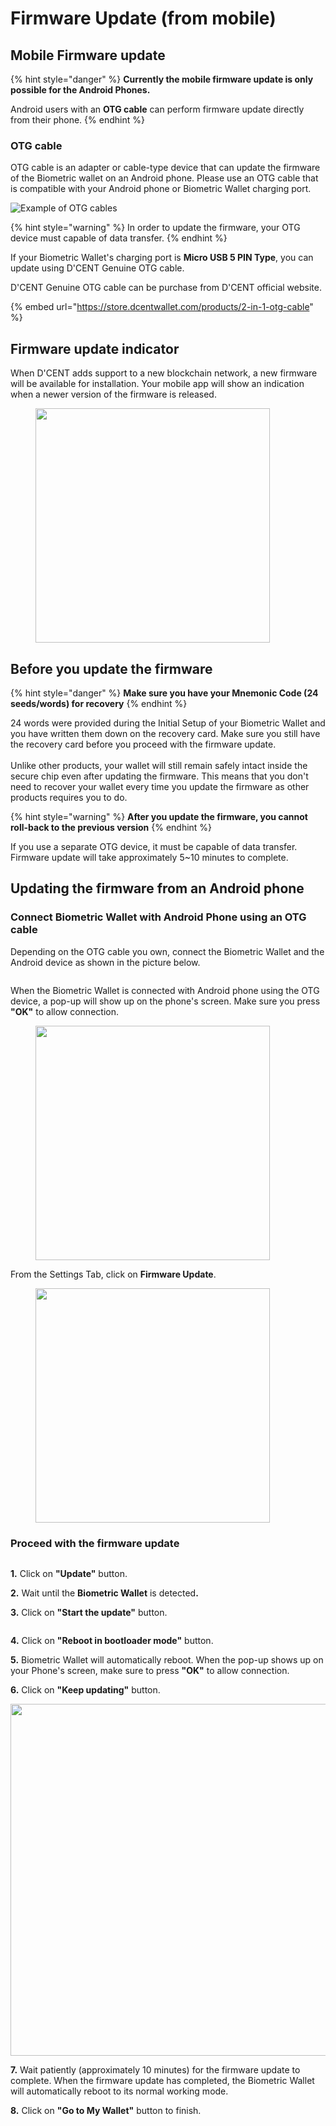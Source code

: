 # Firmware Update (from mobile)

## Mobile Firmware update

{% hint style="danger" %}
**Currently the mobile firmware update is only possible for the Android Phones.**&#x20;

Android users with an **OTG cable** can perform firmware update directly from their phone.&#x20;
{% endhint %}

### OTG cable

OTG cable is an adapter or cable-type device that can update the firmware of the Biometric wallet on an Android phone. Please use an OTG cable that is compatible with your Android phone or Biometric Wallet charging port.

![Example of OTG cables](<../.gitbook/assets/OTG 예시.png>)

{% hint style="warning" %}
In order to update the firmware, your OTG device must capable of data transfer.
{% endhint %}



If your Biometric Wallet's charging port is **Micro USB 5 PIN Type**, you can update using D'CENT Genuine OTG cable.

D'CENT Genuine OTG cable can be purchase from D'CENT official website.

{% embed url="https://store.dcentwallet.com/products/2-in-1-otg-cable" %}

## Firmware update indicator

When D'CENT adds support to a new blockchain network, a new firmware will be available for installation. Your mobile app will show an indication when a newer version of the firmware is released.

<div align="left"><figure><img src="../.gitbook/assets/1 (8).jpg" alt="" width="375"><figcaption></figcaption></figure></div>

## Before you update the firmware

{% hint style="danger" %}
**Make sure you have your Mnemonic Code (24 seeds/words) for recovery**
{% endhint %}

24 words were provided during the Initial Setup of your Biometric Wallet and you have written them down on the recovery card. Make sure you still have the recovery card before you proceed with the firmware update. \
\
Unlike other products, your wallet will still remain safely intact inside the secure chip even after updating the firmware. This means that you don't need to recover your wallet every time you update the firmware as other products requires you to do.&#x20;

{% hint style="warning" %}
**After you update the firmware, you cannot roll-back to the previous version**
{% endhint %}

If you use a separate OTG device, it must be capable of data transfer.\
Firmware update will take approximately 5\~10 minutes to complete.&#x20;

## Updating the firmware from an Android phone

### Connect Biometric Wallet with Android Phone using an OTG cable

Depending on the OTG cable you own, connect the Biometric Wallet and the Android device as shown in the picture below.

<figure><img src="../.gitbook/assets/연결 예시.png" alt=""><figcaption></figcaption></figure>

When the Biometric Wallet is connected with Android phone using the OTG device, a pop-up will show up on the phone's screen. Make sure you press **"OK"** to allow connection.

<div align="left"><figure><img src="../.gitbook/assets/2 (11).jpg" alt="" width="375"><figcaption></figcaption></figure></div>

From the Settings Tab, click on **Firmware Update**.

<div align="left"><figure><img src="../.gitbook/assets/3 (8).jpg" alt="" width="375"><figcaption></figcaption></figure></div>

### Proceed with the firmware update

<div align="left"><img src="../.gitbook/assets/펌웨어-eng03 (1).png" alt=""></div>

**1.** Click on **"Update"** button.&#x20;

**2.** Wait until the **Biometric Wallet** is detecte&#x64;**.**&#x20;

**3.** Click on **"Start the update"** button.&#x20;

<div align="left"><img src="../.gitbook/assets/펌웨어-eng04.png" alt=""></div>

**4.** Click on **"Reboot in bootloader mode"** button.&#x20;

**5.** Biometric Wallet will automatically reboot. When the pop-up shows up on your Phone's screen, make sure to press **"OK"** to allow connection.&#x20;

**6.** Click on **"Keep updating"** button.

<div align="left"><img src="../.gitbook/assets/펌웨어-eng05.png" alt="" width="563"></div>

**7.** Wait patiently (approximately 10 minutes) for the firmware update to complete. When the firmware update has completed, the Biometric Wallet will automatically reboot to its normal working mode.&#x20;

**8.** Click on **"Go to My Wallet"** button to finish.
